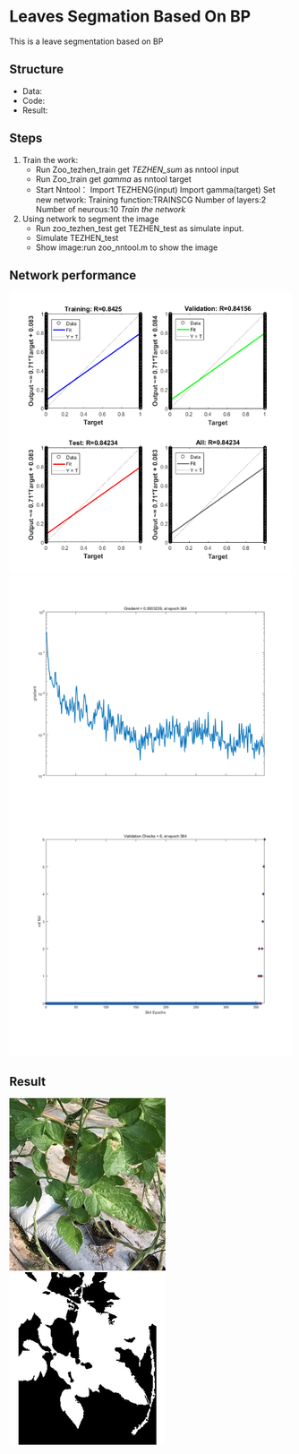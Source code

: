# Leaves Segmation Based On BP
This is a leave segmentation based on BP
## Structure
- Data:
- Code:
- Result:
## Steps
1. Train the work:  
    - Run Zoo_tezhen_train get *TEZHEN_sum* as nntool input  
    - Run Zoo_train get *gamma* as nntool target  
    - Start Nntool：
          Import TEZHENG(input)
          Import gamma(target)
          Set new network:
            Training function:TRAINSCG
            Number of layers:2
            Number of neurous:10
          *Train the network*
 2. Using network to segment the image
    - Run zoo_tezhen_test get TEZHEN_test as simulate input.
    - Simulate TEZHEN_test
    - Show image:run zoo_nntool.m to show the image
    
## Network performance
![image](/result/training%20regression.png)  
![image](/result/training%20state.png)

## Result
![image](/result/input_2017-01-20%20101203.jpg)
![image](result/result_2017-01-20%20101203.jpg)
